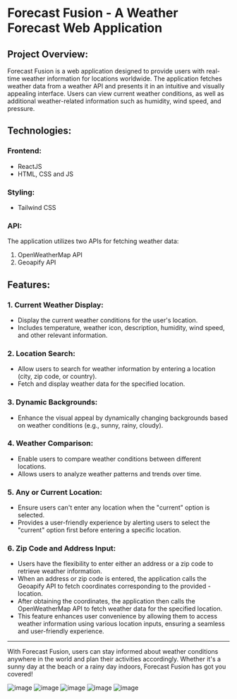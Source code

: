 # Forecast Fusion - A Weather Forecast Web Application

## Project Overview:
Forecast Fusion is a web application designed to provide users with real-time weather information for locations worldwide. The application fetches weather data from a weather API and presents it in an intuitive and visually appealing interface. Users can view current weather conditions, as well as additional weather-related information such as humidity, wind speed, and pressure.

## Technologies:
### Frontend:
- ReactJS
- HTML, CSS and JS

### Styling:
- Tailwind CSS

### API:
The application utilizes two APIs for fetching weather data:
1. OpenWeatherMap API
2. Geoapify API

## Features:
### 1. Current Weather Display:
- Display the current weather conditions for the user's location.
- Includes temperature, weather icon, description, humidity, wind speed, and other relevant information.

### 2. Location Search:
- Allow users to search for weather information by entering a location (city, zip code, or country).
- Fetch and display weather data for the specified location.

### 3. Dynamic Backgrounds:
- Enhance the visual appeal by dynamically changing backgrounds based on weather conditions (e.g., sunny, rainy, cloudy).

### 4. Weather Comparison:
- Enable users to compare weather conditions between different locations.
- Allows users to analyze weather patterns and trends over time.

### 5. Any or Current Location:
- Ensure users can't enter any location when the "current" option is selected.
- Provides a user-friendly experience by alerting users to select the "current" option first before entering a specific location.

### 6. Zip Code and Address Input:
- Users have the flexibility to enter either an address or a zip code to retrieve weather information.
- When an address or zip code is entered, the application calls the Geoapify API to fetch coordinates corresponding to the provided - location.
- After obtaining the coordinates, the application then calls the OpenWeatherMap API to fetch weather data for the specified location.
- This feature enhances user convenience by allowing them to access weather information using various location inputs, ensuring a seamless and user-friendly experience.
---

With Forecast Fusion, users can stay informed about weather conditions anywhere in the world and plan their activities accordingly. Whether it's a sunny day at the beach or a rainy day indoors, Forecast Fusion has got you covered! 

![image](https://github.com/FatimaShehzadKhan/Forecast-Fusion/assets/78612041/f63bbf81-d741-4470-83a7-c85854f66e4a)
![image](https://github.com/FatimaShehzadKhan/Forecast-Fusion/assets/78612041/539463b3-bfca-44a5-82cd-63178321079b)
![image](https://github.com/FatimaShehzadKhan/Forecast-Fusion/assets/78612041/2207cd27-7faf-4cdc-b689-802d883f03bc)
![image](https://github.com/FatimaShehzadKhan/Forecast-Fusion/assets/78612041/3000ba17-2461-49ef-8a02-d1a95d4bd388)
![image](https://github.com/FatimaShehzadKhan/Forecast-Fusion/assets/78612041/9db2bb51-9b8b-48e4-ad40-96b5cecf0c21)

